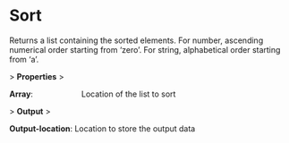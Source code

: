 # Sort

Returns a list containing the sorted elements. For number, ascending numerical order starting from ‘zero’. For string, alphabetical order starting from ‘a’.

&gt; **Properties**
&gt; 

**Array**:                      Location of the list to sort

&gt; **Output**
&gt; 

**Output-location**:   Location to store the output data